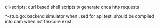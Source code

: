 cli-scripts:
curl based shell scripts to generate cnca http requests

*-stub.go:
backend simulator when used for api test, should be compiled into oam when not flexcore exist.
